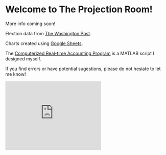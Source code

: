 # Welcome to The Projection Room!
More info coming soon!



Election data from [The Washington Post](https://www.washingtonpost.com/elections/election-results/2020-primary-results/).

Charts created using [Google Sheets](https://www.google.com/sheets/about/).

The [Computerized Real-time Accounting Program](https://github.com/zecellomaster/the-coverage-gasm/blob/master/CRAP.m) is a MATLAB script I designed myself.

If you find errors or have potential sugestions, please do not hesiate to let me know!

<!-- Begin 270towin.com 2020 Presidential Election Countdown Widget -->
<iframe src="https://www.270towin.com/2020-countdown-clock/widget300x200.php" width="300" height="215" border="0" frameBorder="0">
    Browser not supported. Visit <a href="https://www.270towin.com/">www.270towin.com</a>
</iframe>
<!-- End 270towin.com 2020 Presidential Election Countdown widget -->

<!--<meta http-equiv="refresh" content="360" />-->

<head>
    <script type="text/javascript" src="https://www.gstatic.com/charts/loader.js"></script>
    <script type="text/javascript">
      google.charts.load('current', {'packages':['corechart']});
      google.charts.setOnLoadCallback(drawSeriesChart);
    
    function drawGID() {
      var queryString = encodeURIComponent('SELECT A, H, O, Q, R, U LIMIT 5 OFFSET 8');

      var query = new google.visualization.Query(
          'https://docs.google.com/spreadsheets/d/1hmawmq3I3MzvqmMqS194_gTIROpyRmc-T_GMG-TVmj8/edit#gid=0' + queryString);
      query.send(handleQueryResponse);
    }

    function handleQueryResponse(response) {
      if (response.isError()) {
        alert('Error in query: ' + response.getMessage() + ' ' + response.getDetailedMessage());
        return;
      }
    function drawSeriesChart() {
      var data = response.getDataTable();
      var options = {
        title: 'Correlation between life expectancy, fertility rate ' +
               'and population of some world countries (2010)',
        hAxis: {title: 'Life Expectancy'},
        vAxis: {title: 'Fertility Rate'},
        bubble: {textStyle: {fontSize: 11}}
      };

      var chart = new google.visualization.BubbleChart(document.getElementById('series_chart_div'));
      chart.draw(data, options);
    }
    }
    </script>
  </head>
  <body>
    <div id="series_chart_div" style="width: 900px; height: 500px;"></div>
  </body>
